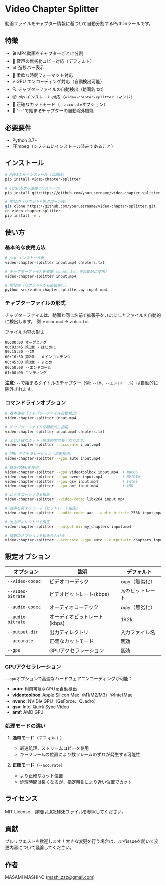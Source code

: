 # Video Chapter Splitter

動画ファイルをチャプター情報に基づいて自動分割するPythonツールです。

## 特徴

- 🎬 MP4動画をチャプターごとに分割
- 🎵 音声の無劣化コピー対応（デフォルト）
- 📊 進捗バー表示
- 🎯 柔軟な時間フォーマット対応
- ⚡ GPU エンコーディング対応（自動検出可能）
- 🔍 チャプターファイルの自動検出（動画名.txt）
- 📦 pip インストール対応（`video-chapter-splitter`コマンド）
- 🎯 正確なカットモード（`--accurate`オプション）
- 🚫 "--"で始まるチャプターの自動除外機能

## 必要要件

- Python 3.7+
- FFmpeg（システムにインストール済みであること）

## インストール

```bash
# PyPIからインストール（公開後）
pip install video-chapter-splitter

# GitHubから直接インストール
pip install git+https://github.com/yourusername/video-chapter-splitter.git

# 開発用（リポジトリをクローン後）
git clone https://github.com/yourusername/video-chapter-splitter.git
cd video-chapter-splitter
pip install -e .
```

## 使い方

### 基本的な使用方法

```bash
# pip インストール後
video-chapter-splitter input.mp4 chapters.txt

# チャプターファイルを省略（input.txt を自動的に使用）
video-chapter-splitter input.mp4

# 開発時（リポジトリから直接実行）
python src/video_chapter_splitter.py input.mp4
```

### チャプターファイルの形式

チャプターファイルは、動画と同じ名前で拡張子を`.txt`にしたファイルを自動的に検出します。
例: `video.mp4` → `video.txt`

ファイル内容の形式：
```
00:00:00 オープニング
00:03:45 第1章 - はじめに
00:15:30 --CM 
00:16:30 第2章 - メインコンテンツ
00:45:00 第3章 - まとめ
00:50:00 --エンドロール
01:00:00 エンディング
```

**注意**: `--`で始まるタイトルのチャプター（例: `--CM`、`--エンドロール`）は自動的に除外されます。

### コマンドラインオプション

```bash
# 基本使用（チャプターファイル自動検出）
video-chapter-splitter input.mp4

# チャプターファイルを明示的に指定
video-chapter-splitter input.mp4 chapters.txt

# より正確なカット（処理時間は長くなります）
video-chapter-splitter --accurate input.mp4

# GPU アクセラレーション（自動検出）
video-chapter-splitter --gpu auto input.mp4

# 特定のGPUを使用
video-chapter-splitter --gpu videotoolbox input.mp4  # macOS
video-chapter-splitter --gpu nvenc input.mp4         # NVIDIA
video-chapter-splitter --gpu qsv input.mp4           # Intel
video-chapter-splitter --gpu amf input.mp4           # AMD

# ビデオコーデックを指定
video-chapter-splitter --video-codec libx264 input.mp4

# 音声を再エンコード（ビットレート指定）
video-chapter-splitter --audio-codec aac --audio-bitrate 256k input.mp4

# 出力ディレクトリを指定
video-chapter-splitter --output-dir my_chapters input.mp4

# 複数のオプションを組み合わせる
video-chapter-splitter --accurate --gpu auto --output-dir chapters input.mp4 chapters.txt
```

## 設定オプション

| オプション | 説明 | デフォルト |
|-----------|------|------------|
| `--video-codec` | ビデオコーデック | `copy`（無劣化） |
| `--video-bitrate` | ビデオビットレート(kbps) | 元のビットレート |
| `--audio-codec` | オーディオコーデック | `copy`（無劣化） |
| `--audio-bitrate` | オーディオビットレート(kbps) | 192k |
| `--output-dir` | 出力ディレクトリ | 入力ファイル名 |
| `--accurate` | 正確なカットモード | 無効 |
| `--gpu` | GPUアクセラレーション | 無効 |

### GPUアクセラレーション

`--gpu`オプションで高速なハードウェアエンコーディングが可能：

- **auto**: 利用可能なGPUを自動検出
- **videotoolbox**: Apple Silicon Mac（M1/M2/M3）やIntel Mac
- **nvenc**: NVIDIA GPU（GeForce、Quadro）
- **qsv**: Intel Quick Sync Video
- **amf**: AMD GPU

### 処理モードの違い

1. **通常モード**（デフォルト）
   - 最速処理、ストリームコピーを使用
   - キーフレームの位置により数フレームのずれが発生する可能性

2. **正確モード**（`--accurate`）
   - より正確なカット位置
   - 処理時間は長くなるが、指定時刻により近い位置でカット

## ライセンス

MIT License - 詳細は[LICENSE](LICENSE)ファイルを参照してください。

## 貢献

プルリクエストを歓迎します！大きな変更を行う場合は、まずissueを開いて変更内容について議論してください。

## 作者

MASAMI MASHINO (mashi.zzz@gmail.com)
